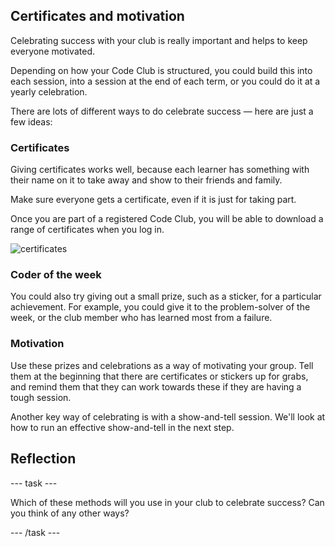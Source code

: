 
## Certificates and motivation

Celebrating success with your club is really important and helps to keep everyone motivated.

Depending on how your Code Club is structured, you could build this into each session, into a session at the end of each term, or you could do it at a yearly celebration.

There are lots of different ways to do celebrate success — here are just a few ideas:

### Certificates
Giving certificates works well, because each learner has something with their name on it to take away and show to their friends and family.

Make sure everyone gets a certificate, even if it is just for taking part.

Once you are part of a registered Code Club, you will be able to download a range of certificates when you log in.

![certificates](https://s3-eu-west-1.amazonaws.com/rpf-futurelearn/CC+vol+training+/2certificates.png)

### Coder of the week
You could also try giving out a small prize, such as a sticker, for a particular achievement. For example, you could give it to the problem-solver of the week, or the club member who has learned most from a failure.

### Motivation
Use these prizes and celebrations as a way of motivating your group. Tell them at the beginning that there are certificates or stickers up for grabs, and remind them that they can work towards these if they are having a tough session.

Another key way of celebrating is with a show-and-tell session. We'll look at how to run an effective show-and-tell in the next step.

## Reflection
--- task ---

Which of these methods will you use in your club to celebrate success? Can you think of any other ways?

--- /task ---
